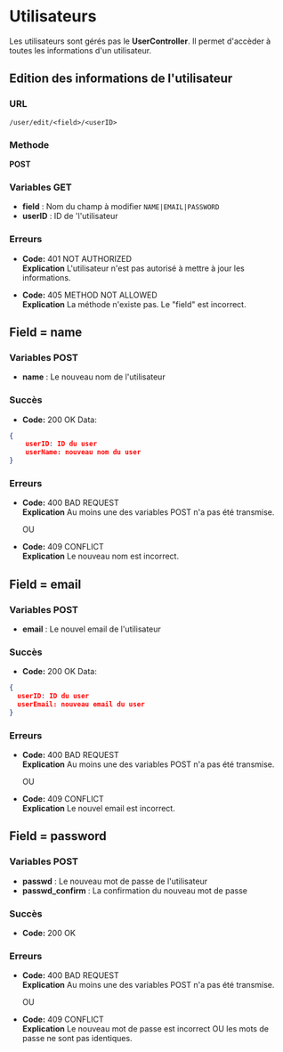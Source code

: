 # Utilisateurs

Les utilisateurs sont gérés pas le **UserController**. Il permet d'accèder à toutes les informations d'un utilisateur.

## Edition des informations de l'utilisateur

### URL

```
/user/edit/<field>/<userID>
```

### Methode
**POST**

### Variables GET

* **field** : Nom du champ à modifier `NAME|EMAIL|PASSWORD`
* **userID** : ID de 'l'utilisateur

### Erreurs

* **Code:** 401 NOT AUTHORIZED <br />
  **Explication** L'utilisateur n'est pas autorisé à mettre à jour les informations.

* **Code:** 405 METHOD NOT ALLOWED <br />
  **Explication** La méthode n'existe pas. Le "field" est incorrect.

## Field = name

### Variables POST

* **name** : Le nouveau nom de l'utilisateur

### Succès

* **Code:** 200 OK
Data:
```json
{
	userID: ID du user
	userName: nouveau nom du user
}
```

### Erreurs

* **Code:** 400 BAD REQUEST <br />
  **Explication** Au moins une des variables POST n'a pas été transmise.

  OU

* **Code:** 409 CONFLICT <br />
  **Explication** Le nouveau nom est incorrect. 

## Field = email

### Variables POST

* **email** : Le nouvel email de l'utilisateur

### Succès

* **Code:** 200 OK
Data:
```json
{
  userID: ID du user
  userEmail: nouveau email du user
}
```

### Erreurs

* **Code:** 400 BAD REQUEST <br />
  **Explication** Au moins une des variables POST n'a pas été transmise.

  OU

* **Code:** 409 CONFLICT <br />
  **Explication** Le nouvel email est incorrect. 

## Field = password

### Variables POST

* **passwd** : Le nouveau mot de passe de l'utilisateur
* **passwd_confirm** : La confirmation du nouveau mot de passe

### Succès

* **Code:** 200 OK <br />

### Erreurs

* **Code:** 400 BAD REQUEST <br />
  **Explication** Au moins une des variables POST n'a pas été transmise.

  OU

* **Code:** 409 CONFLICT <br />
  **Explication** Le nouveau mot de passe est incorrect OU les mots de passe ne sont pas identiques.
